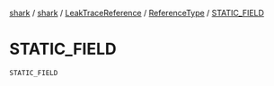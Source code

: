 [shark](../../../index.md) / [shark](../../index.md) / [LeakTraceReference](../index.md) / [ReferenceType](index.md) / [STATIC_FIELD](./-s-t-a-t-i-c_-f-i-e-l-d.md)

# STATIC_FIELD

`STATIC_FIELD`